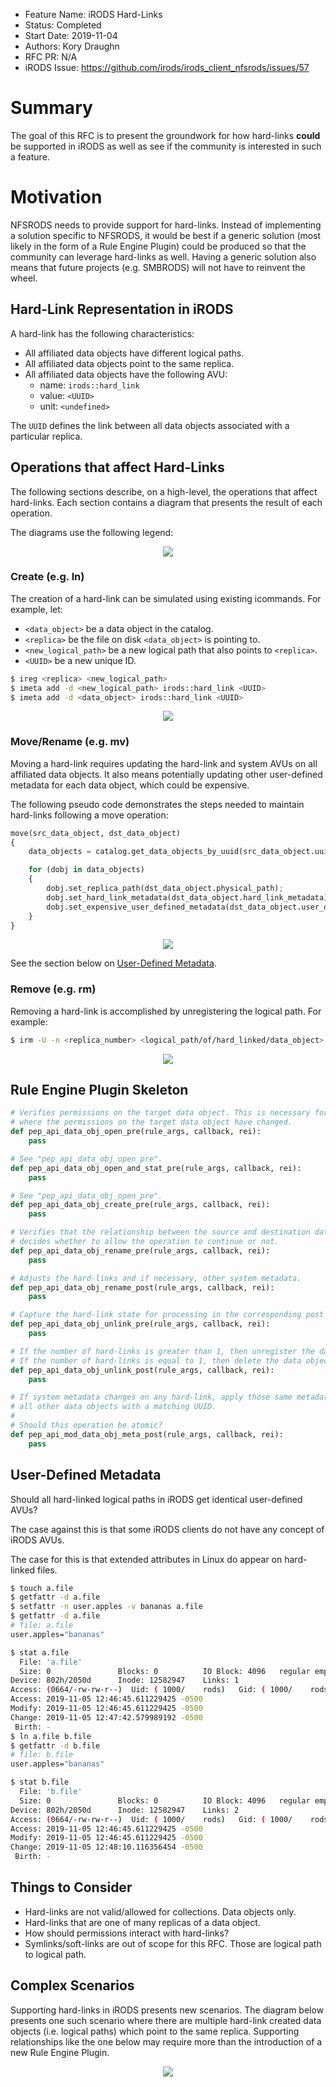 - Feature Name: iRODS Hard-Links
- Status: Completed
- Start Date: 2019-11-04
- Authors: Kory Draughn
- RFC PR: N/A
- iRODS Issue: https://github.com/irods/irods_client_nfsrods/issues/57

# Summary
The goal of this RFC is to present the groundwork for how hard-links **could** be supported in iRODS as well as see if the community is interested in
such a feature.

# Motivation
NFSRODS needs to provide support for hard-links. Instead of implementing a solution specific to NFSRODS, it would be best if a generic solution
(most likely in the form of a Rule Engine Plugin) could be produced so that the community can leverage hard-links as well. Having a generic solution also means
that future projects (e.g. SMBRODS) will not have to reinvent the wheel.

## Hard-Link Representation in iRODS
A hard-link has the following characteristics:
- All affiliated data objects have different logical paths.
- All affiliated data objects point to the same replica.
- All affiliated data objects have the following AVU:
  + name: `irods::hard_link`
  + value: `<UUID>`
  + unit: `<undefined>`

The `UUID` defines the link between all data objects associated with a particular replica.

## Operations that affect Hard-Links
The following sections describe, on a high-level, the operations that affect hard-links. Each section contains a diagram that
presents the result of each operation.

The diagrams use the following legend:
<p align="center">
    <img src="0005_hard_links/irods_hard_links_legend.png" />
</p>

### Create (e.g. ln)
The creation of a hard-link can be simulated using existing icommands. For example, let:
- `<data_object>` be a data object in the catalog.
- `<replica>` be the file on disk `<data_object>` is pointing to.
- `<new_logical_path>` be a new logical path that also points to `<replica>`.
- `<UUID>` be a new unique ID.
```bash
$ ireg <replica> <new_logical_path>
$ imeta add -d <new_logical_path> irods::hard_link <UUID>
$ imeta add -d <data_object> irods::hard_link <UUID>
```
<p align="center">
    <img src="0005_hard_links/irods_hard_links_ln.png" />
</p>

### Move/Rename (e.g. mv)
Moving a hard-link requires updating the hard-link and system AVUs on all affiliated data objects. It also means potentially
updating other user-defined metadata for each data object, which could be expensive. 

The following pseudo code demonstrates the steps needed to maintain hard-links following a move operation:
```python
move(src_data_object, dst_data_object)
{
    data_objects = catalog.get_data_objects_by_uuid(src_data_object.uuid);

    for (dobj in data_objects)
    {
        dobj.set_replica_path(dst_data_object.physical_path);
        dobj.set_hard_link_metadata(dst_data_object.hard_link_metadata);
        dobj.set_expensive_user_defined_metadata(dst_data_object.user_defined_metadata); # Maybe?
    }
}
```
<p align="center">
    <img src="0005_hard_links/irods_hard_links_mv.png" />
</p>

See the section below on [User-Defined Metadata](#user-defined-metadata).

### Remove (e.g. rm)
Removing a hard-link is accomplished by unregistering the logical path. For example:
```bash
$ irm -U -n <replica_number> <logical_path/of/hard_linked/data_object>
```
<p align="center">
    <img src="0005_hard_links/irods_hard_links_rm.png" />
</p>

## Rule Engine Plugin Skeleton
```python
# Verifies permissions on the target data object. This is necessary for situations
# where the permissions on the target data object have changed.
def pep_api_data_obj_open_pre(rule_args, callback, rei):
    pass

# See "pep_api_data_obj_open_pre".
def pep_api_data_obj_open_and_stat_pre(rule_args, callback, rei):
    pass

# See "pep_api_data_obj_open_pre".
def pep_api_data_obj_create_pre(rule_args, callback, rei):
    pass

# Verifies that the relationship between the source and destination data objects and
# decides whether to allow the operation to continue or not.
def pep_api_data_obj_rename_pre(rule_args, callback, rei):
    pass

# Adjusts the hard-links and if necessary, other system metadata.
def pep_api_data_obj_rename_post(rule_args, callback, rei):
    pass

# Capture the hard-link state for processing in the corresponding post PEP.
def pep_api_data_obj_unlink_pre(rule_args, callback, rei):
    pass

# If the number of hard-links is greater than 1, then unregister the data object.
# If the number of hard-links is equal to 1, then delete the data object entirely.
def pep_api_data_obj_unlink_post(rule_args, callback, rei):
    pass

# If system metadata changes on any hard-link, apply those same metadata operations to
# all other data objects with a matching UUID.
#
# Should this operation be atomic?
def pep_api_mod_data_obj_meta_post(rule_args, callback, rei):
    pass
```

## User-Defined Metadata
Should all hard-linked logical paths in iRODS get identical user-defined AVUs?

The case against this is that some iRODS clients do not have any concept of iRODS AVUs.

The case for this is that extended attributes in Linux do appear on hard-linked files.
```bash
$ touch a.file
$ getfattr -d a.file
$ setfattr -n user.apples -v bananas a.file 
$ getfattr -d a.file
# file: a.file
user.apples="bananas"

$ stat a.file 
  File: 'a.file'
  Size: 0               Blocks: 0          IO Block: 4096   regular empty file
Device: 802h/2050d      Inode: 12582947    Links: 1
Access: (0664/-rw-rw-r--)  Uid: ( 1000/    rods)   Gid: ( 1000/    rods)
Access: 2019-11-05 12:46:45.611229425 -0500
Modify: 2019-11-05 12:46:45.611229425 -0500
Change: 2019-11-05 12:47:42.579989192 -0500
 Birth: -
$ ln a.file b.file
$ getfattr -d b.file
# file: b.file
user.apples="bananas"

$ stat b.file 
  File: 'b.file'
  Size: 0               Blocks: 0          IO Block: 4096   regular empty file
Device: 802h/2050d      Inode: 12582947    Links: 2
Access: (0664/-rw-rw-r--)  Uid: ( 1000/    rods)   Gid: ( 1000/    rods)
Access: 2019-11-05 12:46:45.611229425 -0500
Modify: 2019-11-05 12:46:45.611229425 -0500
Change: 2019-11-05 12:48:10.116356454 -0500
 Birth: - 
```

## Things to Consider
- Hard-links are not valid/allowed for collections. Data objects only.
- Hard-links that are one of many replicas of a data object.
- How should permissions interact with hard-links?
- Symlinks/soft-links are out of scope for this RFC. Those are logical path to logical path.

## Complex Scenarios
Supporting hard-links in iRODS presents new scenarios. The diagram below presents one such scenario where there are multiple
hard-link created data objects (i.e. logical paths) which point to the same replica. Supporting relationships like the one below
may require more than the introduction of a new Rule Engine Plugin.
<p align="center">
    <img src="0005_hard_links/irods_hard_links_complex_scenario.png" />
</p>

